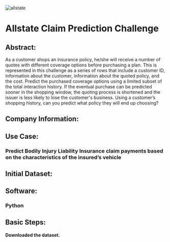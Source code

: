 ![allstate](https://user-images.githubusercontent.com/19572673/62312597-8e5d9780-b45c-11e9-84d5-ba8994ccb7f7.jpg)
# Allstate Claim Prediction Challenge

## Abstract:
As a customer shops an insurance policy, he/she will receive a number of quotes with different coverage options before purchasing a plan. This is represented in this challenge as a series of rows that include a customer ID, information about the customer, information about the quoted policy, and the cost. Predict the purchased coverage options using a limited subset of the total interaction history. If the eventual purchase can be predicted sooner in the shopping window, the quoting process is shortened and the issuer is less likely to lose the customer's business. Using a customer’s shopping history, can you predict what policy they will end up choosing?

## Company Information:

## Use Case:
### Predict Bodily Injury Liability Insurance claim payments based on the characteristics of the insured’s vehicle

## Initial Dataset:

## Software:
### Python

## Basic Steps:
#### Downloaded the dataset. 
